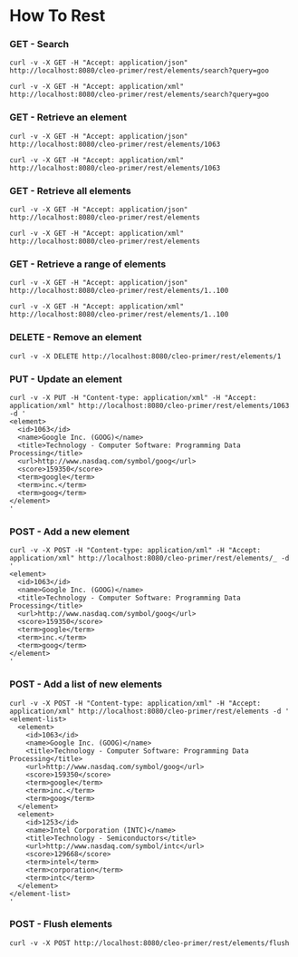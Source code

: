 # How To Rest

### GET - Search

    curl -v -X GET -H "Accept: application/json" http://localhost:8080/cleo-primer/rest/elements/search?query=goo
    
    curl -v -X GET -H "Accept: application/xml" http://localhost:8080/cleo-primer/rest/elements/search?query=goo
    
### GET - Retrieve an element

    curl -v -X GET -H "Accept: application/json" http://localhost:8080/cleo-primer/rest/elements/1063
    
    curl -v -X GET -H "Accept: application/xml" http://localhost:8080/cleo-primer/rest/elements/1063
    
### GET - Retrieve all elements

    curl -v -X GET -H "Accept: application/json" http://localhost:8080/cleo-primer/rest/elements
    
    curl -v -X GET -H "Accept: application/xml" http://localhost:8080/cleo-primer/rest/elements
    
### GET - Retrieve a range of elements

    curl -v -X GET -H "Accept: application/json" http://localhost:8080/cleo-primer/rest/elements/1..100
    
    curl -v -X GET -H "Accept: application/xml" http://localhost:8080/cleo-primer/rest/elements/1..100
    
### DELETE - Remove an element

    curl -v -X DELETE http://localhost:8080/cleo-primer/rest/elements/1

### PUT - Update an element

    curl -v -X PUT -H "Content-type: application/xml" -H "Accept: application/xml" http://localhost:8080/cleo-primer/rest/elements/1063 -d '
    <element>
      <id>1063</id>
      <name>Google Inc. (GOOG)</name>
      <title>Technology - Computer Software: Programming Data Processing</title>
      <url>http://www.nasdaq.com/symbol/goog</url>
      <score>159350</score>
      <term>google</term>
      <term>inc.</term>
      <term>goog</term>
    </element>
    '

### POST - Add a new element

    curl -v -X POST -H "Content-type: application/xml" -H "Accept: application/xml" http://localhost:8080/cleo-primer/rest/elements/_ -d '
    <element>
      <id>1063</id>
      <name>Google Inc. (GOOG)</name>
      <title>Technology - Computer Software: Programming Data Processing</title>
      <url>http://www.nasdaq.com/symbol/goog</url>
      <score>159350</score>
      <term>google</term>
      <term>inc.</term>
      <term>goog</term>
    </element>
    '

### POST - Add a list of new elements

    curl -v -X POST -H "Content-type: application/xml" -H "Accept: application/xml" http://localhost:8080/cleo-primer/rest/elements -d '
    <element-list>
      <element>
        <id>1063</id>
        <name>Google Inc. (GOOG)</name>
        <title>Technology - Computer Software: Programming Data Processing</title>
        <url>http://www.nasdaq.com/symbol/goog</url>
        <score>159350</score>
        <term>google</term>
        <term>inc.</term>
        <term>goog</term>
      </element>
      <element>
        <id>1253</id>
        <name>Intel Corporation (INTC)</name>
        <title>Technology - Semiconductors</title>
        <url>http://www.nasdaq.com/symbol/intc</url>
        <score>129668</score>
        <term>intel</term>
        <term>corporation</term>
        <term>intc</term>
      </element>
    </element-list>
    '

### POST - Flush elements

    curl -v -X POST http://localhost:8080/cleo-primer/rest/elements/flush

